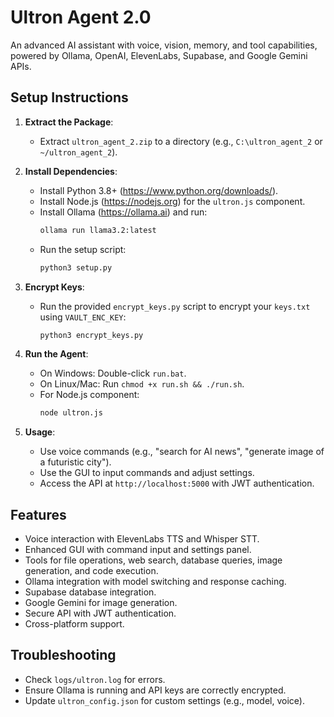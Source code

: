 # Ultron Agent 2.0

An advanced AI assistant with voice, vision, memory, and tool capabilities, powered by Ollama, OpenAI, ElevenLabs, Supabase, and Google Gemini APIs.

## Setup Instructions

1. **Extract the Package**:
   - Extract `ultron_agent_2.zip` to a directory (e.g., `C:\ultron_agent_2` or `~/ultron_agent_2`).

2. **Install Dependencies**:
   - Install Python 3.8+ (https://www.python.org/downloads/).
   - Install Node.js (https://nodejs.org) for the `ultron.js` component.
   - Install Ollama (https://ollama.ai) and run:
     ```bash
     ollama run llama3.2:latest
     ```
   - Run the setup script:
     ```bash
     python3 setup.py
     ```

3. **Encrypt Keys**:
   - Run the provided `encrypt_keys.py` script to encrypt your `keys.txt` using `VAULT_ENC_KEY`:
     ```bash
     python3 encrypt_keys.py
     ```

4. **Run the Agent**:
   - On Windows: Double-click `run.bat`.
   - On Linux/Mac: Run `chmod +x run.sh && ./run.sh`.
   - For Node.js component:
     ```bash
     node ultron.js
     ```

5. **Usage**:
   - Use voice commands (e.g., "search for AI news", "generate image of a futuristic city").
   - Use the GUI to input commands and adjust settings.
   - Access the API at `http://localhost:5000` with JWT authentication.

## Features
- Voice interaction with ElevenLabs TTS and Whisper STT.
- Enhanced GUI with command input and settings panel.
- Tools for file operations, web search, database queries, image generation, and code execution.
- Ollama integration with model switching and response caching.
- Supabase database integration.
- Google Gemini for image generation.
- Secure API with JWT authentication.
- Cross-platform support.

## Troubleshooting
- Check `logs/ultron.log` for errors.
- Ensure Ollama is running and API keys are correctly encrypted.
- Update `ultron_config.json` for custom settings (e.g., model, voice).
